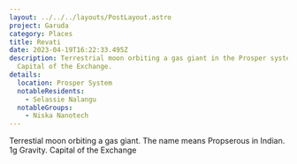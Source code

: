 ```yaml
---
layout: ../../../layouts/PostLayout.astro
project: Garuda
category: Places
title: Revati
date: 2023-04-19T16:22:33.495Z
description: Terrestrial moon orbiting a gas giant in the Prosper system.
  Capital of the Exchange.
details:
  location: Prosper System
  notableResidents:
    - Selassie Nalangu
  notableGroups:
    - Niska Nanotech
---
```

T﻿errestial moon orbiting a gas giant. The name means Propserous in Indian. 1g Gravity. Capital of the Exchange
